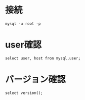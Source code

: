 # 接続
```
mysql -u root -p
```
# user確認
```
select user, host from mysql.user;
```
# バージョン確認
```
select version();
```